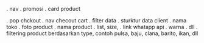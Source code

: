 <!-- ✅ done -->
. nav
. promosi
. card product


<!-- ♻ error & bug -->


<!--❌ next -->
. pop chckout
. nav checout cart
. filter data
. sturktur data client
        . nama toko
        . foto product
        . nama product
        . list, size,
        . link whatapp api
        . warna
        . dll
. filtering product berdasarkan type, contoh pulsa, baju, clana, barito, ikan, dll
